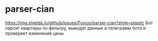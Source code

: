 # parser-cian
https://img.shields.io/github/issues/Foxius/parser-cian?style=plastic
Бот парсит квартиры по фильтру, выводит данные в телеграмм бота и проверяет изменения цены
